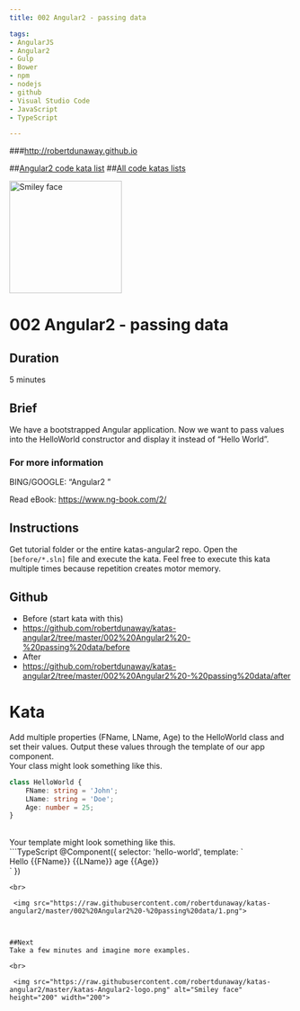 ```yaml
---
title: 002 Angular2 - passing data

tags: 
- AngularJS
- Angular2
- Gulp
- Bower
- npm
- nodejs
- github
- Visual Studio Code
- JavaScript
- TypeScript

---
```


###http://robertdunaway.github.io

##[Angular2 code kata list](http://mycodekatas.github.io/angular2.html)
##[All code katas lists](http://mycodekatas.github.io/)

 <img src="https://raw.githubusercontent.com/robertdunaway/katas-angular2/master/katas-Angular2-logo.png" alt="Smiley face" height="200" width="200"> 

# 002 Angular2 - passing data

## Duration
5 minutes

## Brief
We have a bootstrapped Angular application.  Now we want to pass values into the HelloWorld constructor and display it instead of “Hello World”.

### For more information 
BING/GOOGLE: “Angular2 ”

Read eBook: https://www.ng-book.com/2/

## Instructions
Get tutorial folder or the entire katas-angular2 repo.
Open the `[before/*.sln]` file and execute the kata.
Feel free to execute this kata multiple times because repetition creates motor memory.

## Github
 - Before (start kata with this)
  - https://github.com/robertdunaway/katas-angular2/tree/master/002%20Angular2%20-%20passing%20data/before
 - After
  - https://github.com/robertdunaway/katas-angular2/tree/master/002%20Angular2%20-%20passing%20data/after


# Kata

Add multiple properties (FName, LName, Age) to the HelloWorld class and set their values.  Output these values through the template of our app component.
<br>
Your class might look something like this.
<br>
```TypeScript
class HelloWorld {
    FName: string = 'John';
    LName: string = 'Doe';
    Age: number = 25;
}

```
<br>
Your template might look something like this.
<br>
```TypeScript
@Component({
    selector: 'hello-world',
    template: `
    <div>
        Hello {{FName}} {{LName}} age {{Age}}
    </div>
`
})

```
<br>

 <img src="https://raw.githubusercontent.com/robertdunaway/katas-angular2/master/002%20Angular2%20-%20passing%20data/1.png"> 



##Next
Take a few minutes and imagine more examples. 

<br>

 <img src="https://raw.githubusercontent.com/robertdunaway/katas-angular2/master/katas-Angular2-logo.png" alt="Smiley face" height="200" width="200"> 